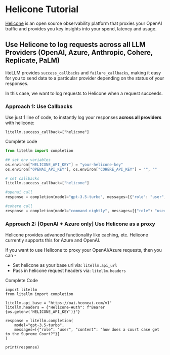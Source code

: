 # Helicone Tutorial 
[Helicone](https://helicone.ai/) is an open source observability platform that proxies your OpenAI traffic and provides you key insights into your spend, latency and usage.

## Use Helicone to log requests across all LLM Providers (OpenAI, Azure, Anthropic, Cohere, Replicate, PaLM)
liteLLM provides `success_callbacks` and `failure_callbacks`, making it easy for you to send data to a particular provider depending on the status of your responses. 

In this case, we want to log requests to Helicone when a request succeeds. 

### Approach 1: Use Callbacks 
Use just 1 line of code, to instantly log your responses **across all providers** with helicone: 
```
litellm.success_callback=["helicone"]
```

Complete code
```python
from litellm import completion

## set env variables
os.environ["HELICONE_API_KEY"] = "your-helicone-key" 
os.environ["OPENAI_API_KEY"], os.environ["COHERE_API_KEY"] = "", ""

# set callbacks
litellm.success_callback=["helicone"]

#openai call
response = completion(model="gpt-3.5-turbo", messages=[{"role": "user", "content": "Hi 👋 - i'm openai"}]) 

#cohere call
response = completion(model="command-nightly", messages=[{"role": "user", "content": "Hi 👋 - i'm cohere"}]) 
```

### Approach 2: [OpenAI + Azure only] Use Helicone as a proxy
Helicone provides advanced functionality like caching, etc. Helicone currently supports this for Azure and OpenAI.

If you want to use Helicone to proxy your OpenAI/Azure requests, then you can - 

- Set helicone as your base url via: `litellm.api_url` 
- Pass in helicone request headers via: `litellm.headers` 

Complete Code
```
import litellm
from litellm import completion

litellm.api_base = "https://oai.hconeai.com/v1"
litellm.headers = {"Helicone-Auth": f"Bearer {os.getenv('HELICONE_API_KEY')}"}

response = litellm.completion(
    model="gpt-3.5-turbo",
    messages=[{"role": "user", "content": "how does a court case get to the Supreme Court?"}]
)

print(response)
```
